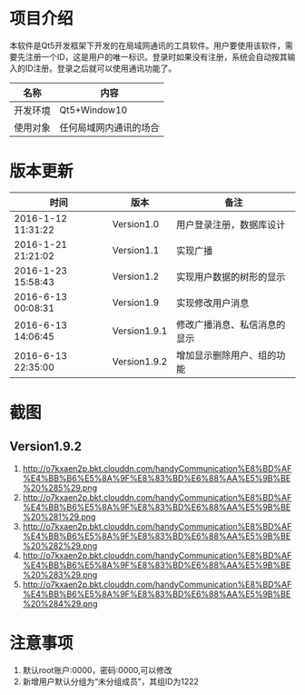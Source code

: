 # 项目介绍
本软件是Qt5开发框架下开发的在局域网通讯的工具软件。用户要使用该软件，需要先注册一个ID，这是用户的唯一标识。登录时如果没有注册，系统会自动按其输入的ID注册。登录之后就可以使用通讯功能了。

|名称|内容|
|----------|-------|
|开发环境|Qt5+Window10|
|使用对象|任何局域网内通讯的场合|

# 版本更新
|时间|版本|备注|
|---|---|-----|
|2016-1-12 11:31:22|Version1.0|用户登录注册，数据库设计|
|2016-1-21 21:21:02|Version1.1|实现广播|
|2016-1-23 15:58:43|Version1.2|实现用户数据的树形的显示|
|2016-6-13 00:08:31|Version1.9|实现修改用户消息|
|2016-6-13 14:06:45|Version1.9.1|修改广播消息、私信消息的显示|
|2016-6-13 22:35:00|Version1.9.2|增加显示删除用户、组的功能|

# 截图
## Version1.9.2
1. http://o7kxaen2p.bkt.clouddn.com/handyCommunication%E8%BD%AF%E4%BB%B6%E5%8A%9F%E8%83%BD%E6%88%AA%E5%9B%BE%20%285%29.png
2. http://o7kxaen2p.bkt.clouddn.com/handyCommunication%E8%BD%AF%E4%BB%B6%E5%8A%9F%E8%83%BD%E6%88%AA%E5%9B%BE%20%281%29.png
3. http://o7kxaen2p.bkt.clouddn.com/handyCommunication%E8%BD%AF%E4%BB%B6%E5%8A%9F%E8%83%BD%E6%88%AA%E5%9B%BE%20%282%29.png
4. http://o7kxaen2p.bkt.clouddn.com/handyCommunication%E8%BD%AF%E4%BB%B6%E5%8A%9F%E8%83%BD%E6%88%AA%E5%9B%BE%20%283%29.png
5. http://o7kxaen2p.bkt.clouddn.com/handyCommunication%E8%BD%AF%E4%BB%B6%E5%8A%9F%E8%83%BD%E6%88%AA%E5%9B%BE%20%284%29.png



# 注意事项
1. 默认root账户:0000，密码:0000,可以修改
2. 新增用户默认分组为“未分组成员”，其组ID为1222


